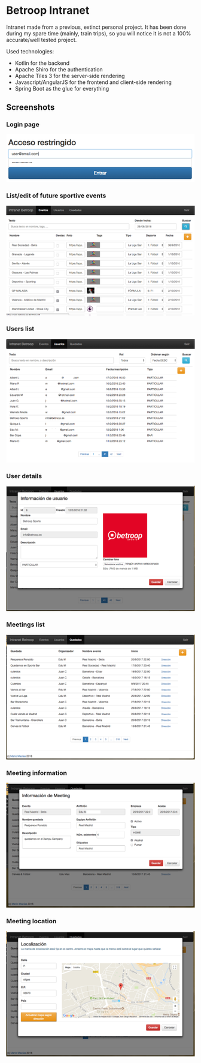 # Betroop Intranet

Intranet made from a previous, extinct personal project. It has been done
during my spare time (mainly, train trips), so you will notice it is not a 100%
accurate/well tested project.

Used technologies:

* Kotlin for the backend
* Apache Shiro for the authentication
* Apache Tiles 3 for the server-side rendering 
* Javascript/AngularJS for the frontend and client-side rendering
* Spring Boot as the glue for everything 

## Screenshots

### Login page

![Login Page](pics/01-login.png)

### List/edit of future sportive events

![Events list](pics/02-matches.png)

### Users list

![Users list](pics/03-users.png)

### User details

![User details](pics/04-userinfo.png)

### Meetings list

![Meetings list](pics/05-meetings.png)

### Meeting information

![Meeting info](pics/06-meetinginfo.png)

### Meeting location

![Meeting location](pics/07-location.png)
